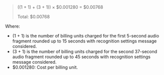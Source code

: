> ((1 + 1) + (3 + 1)) × $0.001280 = $0.00768
>
> Total: $0.00768

Where:

* (1 + 1) is the number of billing units charged for the first 5-second audio fragment rounded up to 15 seconds with recognition settings message considered.
* (3 + 1) is the number of billing units charged for the second 37-second audio fragment rounded up to 45 seconds with recognition settings message considered.
* $0.001280: Cost per billing unit.